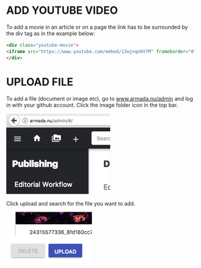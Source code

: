 # ADD YOUTUBE VIDEO
To add a movie in an article or on a page the link has to be surrounded by the div tag as in the example below:

```html
<div class="youtube-movie">
<iframe src="https://www.youtube.com/embed/13wjnqn6V7M" frameborder="0" allowfullscreen></iframe>
</div>
```



# UPLOAD FILE
To add a file (document or image etc), go to www.armada.nu/admin and log in with your github account. Click the image folder icon in the top bar.

![screenshot](images/screenShot_searchImage.png)

Click upload and search for the file you want to add.

![screenshot](images/screenShot_uploadImage.png)
